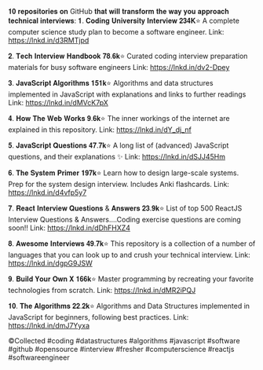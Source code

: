 𝟏𝟎 𝐫𝐞𝐩𝐨𝐬𝐢𝐭𝐨𝐫𝐢𝐞𝐬 𝐨𝐧 GitHub 𝐭𝐡𝐚𝐭 𝐰𝐢𝐥𝐥 𝐭𝐫𝐚𝐧𝐬𝐟𝐨𝐫𝐦 𝐭𝐡𝐞 𝐰𝐚𝐲 𝐲𝐨𝐮 𝐚𝐩𝐩𝐫𝐨𝐚𝐜𝐡 𝐭𝐞𝐜𝐡𝐧𝐢𝐜𝐚𝐥 𝐢𝐧𝐭𝐞𝐫𝐯𝐢𝐞𝐰𝐬:
𝟏. 𝐂𝐨𝐝𝐢𝐧𝐠 𝐔𝐧𝐢𝐯𝐞𝐫𝐬𝐢𝐭𝐲 𝐈𝐧𝐭𝐞𝐫𝐯𝐢𝐞𝐰 𝟐𝟑𝟒𝐊⭐
A complete computer science study plan to become a software engineer.
Link: https://lnkd.in/d3RMTjpd


𝟐. 𝐓𝐞𝐜𝐡 𝐈𝐧𝐭𝐞𝐫𝐯𝐢𝐞𝐰 𝐇𝐚𝐧𝐝𝐛𝐨𝐨𝐤 𝟕𝟖.𝟔𝐤⭐
Curated coding interview preparation materials for busy software engineers
Link: https://lnkd.in/dv2-Dpey


𝟑. 𝐉𝐚𝐯𝐚𝐒𝐜𝐫𝐢𝐩𝐭 𝐀𝐥𝐠𝐨𝐫𝐢𝐭𝐡𝐦𝐬 𝟏𝟓𝟏𝐤⭐
Algorithms and data structures implemented in JavaScript with explanations and links to further readings
Link: https://lnkd.in/dMVcK7pX


𝟒. 𝐇𝐨𝐰 𝐓𝐡𝐞 𝐖𝐞𝐛 𝐖𝐨𝐫𝐤𝐬 𝟗.𝟔𝐤⭐
The inner workings of the internet are explained in this repository.
Link: https://lnkd.in/dY_dj_nf


𝟓. 𝐉𝐚𝐯𝐚𝐒𝐜𝐫𝐢𝐩𝐭 𝐐𝐮𝐞𝐬𝐭𝐢𝐨𝐧𝐬 𝟒𝟕.𝟕𝐤⭐
A long list of (advanced) JavaScript questions, and their explanations ✨
Link: https://lnkd.in/dSJJ45Hm


𝟔. 𝐓𝐡𝐞 𝐒𝐲𝐬𝐭𝐞𝐦 𝐏𝐫𝐢𝐦𝐞𝐫 𝟏𝟗𝟕𝐤⭐
Learn how to design large-scale systems. Prep for the system design interview. Includes Anki flashcards.
Link: https://lnkd.in/d4vfp5y7


𝟕. 𝐑𝐞𝐚𝐜𝐭 𝐈𝐧𝐭𝐞𝐫𝐯𝐢𝐞𝐰 𝐐𝐮𝐞𝐬𝐭𝐢𝐨𝐧𝐬 & 𝐀𝐧𝐬𝐰𝐞𝐫𝐬 𝟐𝟑.𝟗𝐤⭐
List of top 500 ReactJS Interview Questions & Answers....Coding exercise questions are coming soon!!
Link: https://lnkd.in/dDhFHXZ4


𝟖. 𝐀𝐰𝐞𝐬𝐨𝐦𝐞 𝐈𝐧𝐭𝐞𝐫𝐯𝐢𝐞𝐰𝐬 𝟒𝟗.𝟕𝐤⭐
This repository is a collection of a number of languages that you can look up to and crush your technical interview.
Link: https://lnkd.in/dgpG9JSW


𝟗. 𝐁𝐮𝐢𝐥𝐝 𝐘𝐨𝐮𝐫 𝐎𝐰𝐧 𝐗 𝟏𝟔𝟔𝐤⭐
Master programming by recreating your favorite technologies from scratch.
Link: https://lnkd.in/dMR2iPQJ


𝟏𝟎. 𝐓𝐡𝐞 𝐀𝐥𝐠𝐨𝐫𝐢𝐭𝐡𝐦𝐬 𝟐𝟐.𝟐𝐤⭐
Algorithms and Data Structures implemented in JavaScript for beginners, following best practices.
Link: https://lnkd.in/dmJ7Yyxa

©️Collected
#coding #datastructures #algorithms #javascript #software #github #opensource #interview #fresher #computerscience #reactjs #softwareengineer
